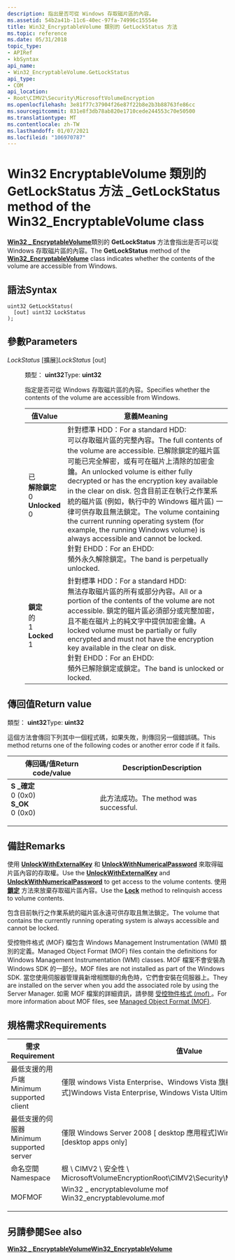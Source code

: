 ```yaml
---
description: 指出是否可從 Windows 存取磁片區的內容。
ms.assetid: 54b2a41b-11c6-40ec-97fa-74996c15554e
title: Win32_EncryptableVolume 類別的 GetLockStatus 方法
ms.topic: reference
ms.date: 05/31/2018
topic_type:
- APIRef
- kbSyntax
api_name:
- Win32_EncryptableVolume.GetLockStatus
api_type:
- COM
api_location:
- Root\CIMV2\Security\MicrosoftVolumeEncryption
ms.openlocfilehash: 3e81f77c37904f26e87f22b8e2b3b88763fe86cc
ms.sourcegitcommit: 831e8f3db78ab820e1710cede244553c70e50500
ms.translationtype: MT
ms.contentlocale: zh-TW
ms.lasthandoff: 01/07/2021
ms.locfileid: "106970787"
---
```

# <a name="getlockstatus-method-of-the-win32_encryptablevolume-class"></a><span data-ttu-id="a4081-103">Win32 EncryptableVolume 類別的 GetLockStatus 方法 \_</span><span class="sxs-lookup"><span data-stu-id="a4081-103">GetLockStatus method of the Win32\_EncryptableVolume class</span></span>

<span data-ttu-id="a4081-104">[**Win32 \_ EncryptableVolume**](win32-encryptablevolume.md)類別的 **GetLockStatus** 方法會指出是否可以從 Windows 存取磁片區的內容。</span><span class="sxs-lookup"><span data-stu-id="a4081-104">The **GetLockStatus** method of the [**Win32\_EncryptableVolume**](win32-encryptablevolume.md) class indicates whether the contents of the volume are accessible from Windows.</span></span>

## <a name="syntax"></a><span data-ttu-id="a4081-105">語法</span><span class="sxs-lookup"><span data-stu-id="a4081-105">Syntax</span></span>


```mof
uint32 GetLockStatus(
  [out] uint32 LockStatus
);
```



## <a name="parameters"></a><span data-ttu-id="a4081-106">參數</span><span class="sxs-lookup"><span data-stu-id="a4081-106">Parameters</span></span>

<dl> <dt>

<span data-ttu-id="a4081-107">*LockStatus* \[擴展\]</span><span class="sxs-lookup"><span data-stu-id="a4081-107">*LockStatus* \[out\]</span></span>
</dt> <dd>

<span data-ttu-id="a4081-108">類型： **uint32**</span><span class="sxs-lookup"><span data-stu-id="a4081-108">Type: **uint32**</span></span>

<span data-ttu-id="a4081-109">指定是否可從 Windows 存取磁片區的內容。</span><span class="sxs-lookup"><span data-stu-id="a4081-109">Specifies whether the contents of the volume are accessible from Windows.</span></span>



| <span data-ttu-id="a4081-110">值</span><span class="sxs-lookup"><span data-stu-id="a4081-110">Value</span></span>                                                                                                                                                                                                                           | <span data-ttu-id="a4081-111">意義</span><span class="sxs-lookup"><span data-stu-id="a4081-111">Meaning</span></span>                                                                                                                                                                                                                                                                                                                                                                                                               |
|---------------------------------------------------------------------------------------------------------------------------------------------------------------------------------------------------------------------------------|-----------------------------------------------------------------------------------------------------------------------------------------------------------------------------------------------------------------------------------------------------------------------------------------------------------------------------------------------------------------------------------------------------------------------|
| <span id="Unlocked"></span><span id="unlocked"></span><span id="UNLOCKED"></span><dl> <span data-ttu-id="a4081-112">已 <dt>**解除鎖定**</dt> <dt>0</dt></span><span class="sxs-lookup"><span data-stu-id="a4081-112"><dt>**Unlocked**</dt> <dt>0</dt></span></span> </dl> | <span data-ttu-id="a4081-113">針對標準 HDD：</span><span class="sxs-lookup"><span data-stu-id="a4081-113">For a standard HDD:</span></span><br/> <span data-ttu-id="a4081-114">可以存取磁片區的完整內容。</span><span class="sxs-lookup"><span data-stu-id="a4081-114">The full contents of the volume are accessible.</span></span> <span data-ttu-id="a4081-115">已解除鎖定的磁片區可能已完全解密，或有可在磁片上清除的加密金鑰。</span><span class="sxs-lookup"><span data-stu-id="a4081-115">An unlocked volume is either fully decrypted or has the encryption key available in the clear on disk.</span></span> <span data-ttu-id="a4081-116">包含目前正在執行之作業系統的磁片區 (例如，執行中的 Windows 磁片區) 一律可供存取且無法鎖定。</span><span class="sxs-lookup"><span data-stu-id="a4081-116">The volume containing the current running operating system (for example, the running Windows volume) is always accessible and cannot be locked.</span></span><br/> <span data-ttu-id="a4081-117">針對 EHDD：</span><span class="sxs-lookup"><span data-stu-id="a4081-117">For an EHDD:</span></span><br/> <span data-ttu-id="a4081-118">頻外永久解除鎖定。</span><span class="sxs-lookup"><span data-stu-id="a4081-118">The band is perpetually unlocked.</span></span><br/> |
| <span id="Locked"></span><span id="locked"></span><span id="LOCKED"></span><dl> <span data-ttu-id="a4081-119"><dt>**鎖定**</dt>的 <dt>1</dt></span><span class="sxs-lookup"><span data-stu-id="a4081-119"><dt>**Locked**</dt> <dt>1</dt></span></span> </dl>         | <span data-ttu-id="a4081-120">針對標準 HDD：</span><span class="sxs-lookup"><span data-stu-id="a4081-120">For a standard HDD:</span></span><br/> <span data-ttu-id="a4081-121">無法存取磁片區的所有或部分內容。</span><span class="sxs-lookup"><span data-stu-id="a4081-121">All or a portion of the contents of the volume are not accessible.</span></span> <span data-ttu-id="a4081-122">鎖定的磁片區必須部分或完整加密，且不能在磁片上的純文字中提供加密金鑰。</span><span class="sxs-lookup"><span data-stu-id="a4081-122">A locked volume must be partially or fully encrypted and must not have the encryption key available in the clear on disk.</span></span><br/> <span data-ttu-id="a4081-123">針對 EHDD：</span><span class="sxs-lookup"><span data-stu-id="a4081-123">For an EHDD:</span></span><br/> <span data-ttu-id="a4081-124">頻外已解除鎖定或鎖定。</span><span class="sxs-lookup"><span data-stu-id="a4081-124">The band is unlocked or locked.</span></span><br/>                                                                                                             |



 

</dd> </dl>

## <a name="return-value"></a><span data-ttu-id="a4081-125">傳回值</span><span class="sxs-lookup"><span data-stu-id="a4081-125">Return value</span></span>

<span data-ttu-id="a4081-126">類型： **uint32**</span><span class="sxs-lookup"><span data-stu-id="a4081-126">Type: **uint32**</span></span>

<span data-ttu-id="a4081-127">這個方法會傳回下列其中一個程式碼，如果失敗，則傳回另一個錯誤碼。</span><span class="sxs-lookup"><span data-stu-id="a4081-127">This method returns one of the following codes or another error code if it fails.</span></span>



| <span data-ttu-id="a4081-128">傳回碼/值</span><span class="sxs-lookup"><span data-stu-id="a4081-128">Return code/value</span></span>                                                                                                                                 | <span data-ttu-id="a4081-129">Description</span><span class="sxs-lookup"><span data-stu-id="a4081-129">Description</span></span>                           |
|---------------------------------------------------------------------------------------------------------------------------------------------------|---------------------------------------|
| <dl> <span data-ttu-id="a4081-130"><dt>**S \_確定**</dt> <dt>0 (0x0)</dt></span><span class="sxs-lookup"><span data-stu-id="a4081-130"><dt>**S\_OK**</dt> <dt>0 (0x0)</dt></span></span> </dl> | <span data-ttu-id="a4081-131">此方法成功。</span><span class="sxs-lookup"><span data-stu-id="a4081-131">The method was successful.</span></span><br/> |



 

## <a name="remarks"></a><span data-ttu-id="a4081-132">備註</span><span class="sxs-lookup"><span data-stu-id="a4081-132">Remarks</span></span>

<span data-ttu-id="a4081-133">使用 [**UnlockWithExternalKey**](unlockwithexternalkey-win32-encryptablevolume.md) 和 [**UnlockWithNumericalPassword**](unlockwithnumericalpassword-win32-encryptablevolume.md) 來取得磁片區內容的存取權。</span><span class="sxs-lookup"><span data-stu-id="a4081-133">Use the [**UnlockWithExternalKey**](unlockwithexternalkey-win32-encryptablevolume.md) and [**UnlockWithNumericalPassword**](unlockwithnumericalpassword-win32-encryptablevolume.md) to get access to the volume contents.</span></span> <span data-ttu-id="a4081-134">使用 [**鎖定**](lock-win32-encryptablevolume.md) 方法來放棄存取磁片區內容。</span><span class="sxs-lookup"><span data-stu-id="a4081-134">Use the [**Lock**](lock-win32-encryptablevolume.md) method to relinquish access to volume contents.</span></span>

<span data-ttu-id="a4081-135">包含目前執行之作業系統的磁片區永遠可供存取且無法鎖定。</span><span class="sxs-lookup"><span data-stu-id="a4081-135">The volume that contains the currently running operating system is always accessible and cannot be locked.</span></span>

<span data-ttu-id="a4081-136">受控物件格式 (MOF) 檔包含 Windows Management Instrumentation (WMI) 類別的定義。</span><span class="sxs-lookup"><span data-stu-id="a4081-136">Managed Object Format (MOF) files contain the definitions for Windows Management Instrumentation (WMI) classes.</span></span> <span data-ttu-id="a4081-137">MOF 檔案不會安裝為 Windows SDK 的一部分。</span><span class="sxs-lookup"><span data-stu-id="a4081-137">MOF files are not installed as part of the Windows SDK.</span></span> <span data-ttu-id="a4081-138">當您使用伺服器管理員新增相關聯的角色時，它們會安裝在伺服器上。</span><span class="sxs-lookup"><span data-stu-id="a4081-138">They are installed on the server when you add the associated role by using the Server Manager.</span></span> <span data-ttu-id="a4081-139">如需 MOF 檔案的詳細資訊，請參閱 [受控物件格式 (mof) ](../wmisdk/managed-object-format--mof-.md)。</span><span class="sxs-lookup"><span data-stu-id="a4081-139">For more information about MOF files, see [Managed Object Format (MOF)](../wmisdk/managed-object-format--mof-.md).</span></span>

## <a name="requirements"></a><span data-ttu-id="a4081-140">規格需求</span><span class="sxs-lookup"><span data-stu-id="a4081-140">Requirements</span></span>



| <span data-ttu-id="a4081-141">需求</span><span class="sxs-lookup"><span data-stu-id="a4081-141">Requirement</span></span> | <span data-ttu-id="a4081-142">值</span><span class="sxs-lookup"><span data-stu-id="a4081-142">Value</span></span> |
|-------------------------------------|---------------------------------------------------------------------------------------------------------|
| <span data-ttu-id="a4081-143">最低支援的用戶端</span><span class="sxs-lookup"><span data-stu-id="a4081-143">Minimum supported client</span></span><br/> | <span data-ttu-id="a4081-144">僅限 windows Vista Enterprise、Windows Vista 旗艦版傳統型 \[ 應用程式\]</span><span class="sxs-lookup"><span data-stu-id="a4081-144">Windows Vista Enterprise, Windows Vista Ultimate \[desktop apps only\]</span></span><br/>                       |
| <span data-ttu-id="a4081-145">最低支援的伺服器</span><span class="sxs-lookup"><span data-stu-id="a4081-145">Minimum supported server</span></span><br/> | <span data-ttu-id="a4081-146">僅限 Windows Server 2008 \[ desktop 應用程式\]</span><span class="sxs-lookup"><span data-stu-id="a4081-146">Windows Server 2008 \[desktop apps only\]</span></span><br/>                                                    |
| <span data-ttu-id="a4081-147">命名空間</span><span class="sxs-lookup"><span data-stu-id="a4081-147">Namespace</span></span><br/>                | <span data-ttu-id="a4081-148">根 \\ CIMV2 \\ 安全性 \\ MicrosoftVolumeEncryption</span><span class="sxs-lookup"><span data-stu-id="a4081-148">Root\\CIMV2\\Security\\MicrosoftVolumeEncryption</span></span><br/>                                             |
| <span data-ttu-id="a4081-149">MOF</span><span class="sxs-lookup"><span data-stu-id="a4081-149">MOF</span></span><br/>                      | <dl> <span data-ttu-id="a4081-150"><dt>Win32 \_ encryptablevolume mof</dt></span><span class="sxs-lookup"><span data-stu-id="a4081-150"><dt>Win32\_encryptablevolume.mof</dt></span></span> </dl> |



## <a name="see-also"></a><span data-ttu-id="a4081-151">另請參閱</span><span class="sxs-lookup"><span data-stu-id="a4081-151">See also</span></span>

<dl> <dt>

[<span data-ttu-id="a4081-152">**Win32 \_ EncryptableVolume**</span><span class="sxs-lookup"><span data-stu-id="a4081-152">**Win32\_EncryptableVolume**</span></span>](win32-encryptablevolume.md)
</dt> </dl>

 

 
